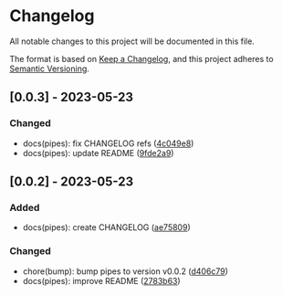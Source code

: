 # Changelog

All notable changes to this project will be documented in this file.

The format is based on [Keep a Changelog](https://keepachangelog.com/en/1.0.0/),
and this project adheres to [Semantic Versioning](https://semver.org/spec/v2.0.0.html).

## [0.0.3] - 2023-05-23

### Changed

- docs(pipes): fix CHANGELOG refs ([4c049e8](https://github.com/maicongodinho/ngx-armory/commit/4c049e8a6a6b5d6fa8bedd4cbae3b79b2c78c24f))
- docs(pipes): update README ([9fde2a9](https://github.com/maicongodinho/ngx-armory/commit/9fde2a95ac03590874bcf59fed335e43e95bcc92))

## [0.0.2] - 2023-05-23

### Added

- docs(pipes): create CHANGELOG ([ae75809](https://github.com/maicongodinho/ngx-armory/commit/ae75809b1e0b5188b57ffad2e46e287f2b34f7b6))

### Changed

- chore(bump): bump pipes to version v0.0.2 ([d406c79](https://github.com/maicongodinho/ngx-armory/commit/d406c7975b174b0e12eb20f4c4ab0c80f6d51bb6))
- docs(pipes): improve README ([2783b63](https://github.com/maicongodinho/ngx-armory/commit/2783b635ba5921c39a486f6e3541ad86eb71e122))
